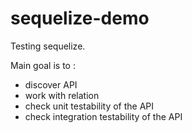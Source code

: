 # sequelize-demo

Testing sequelize.

Main goal is to :
- discover API
- work with relation
- check unit testability of the API
- check integration testability of the API

